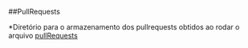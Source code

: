 ##PullRequests

*Diretório para o armazenamento dos pullrequests obtidos ao rodar o arquivo [pullRequests](../../pullRequests.py)